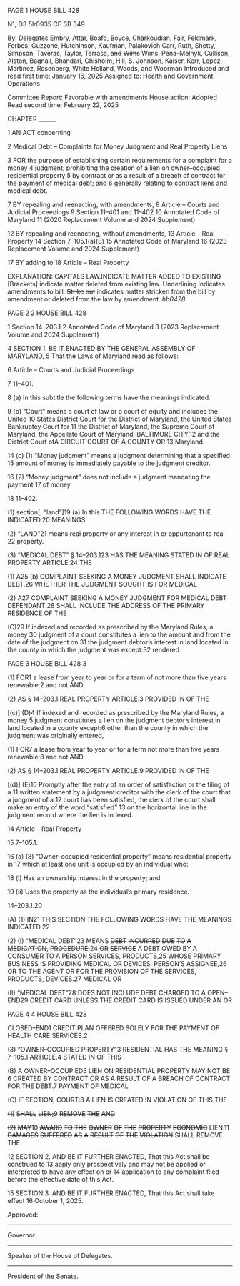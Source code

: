 PAGE 1
HOUSE BILL 428

N1, D3 5lr0935
CF SB 349

By: Delegates Embry, Attar, Boafo, Boyce, Charkoudian, Fair, Feldmark, Forbes,
Guzzone, Hutchinson, Kaufman, Palakovich Carr, Ruth, Shetty, Simpson,
Taveras, Taylor, Terrasa, ~~and~~ ~~Wims~~ Wims, Pena–Melnyk, Cullison, Alston,
Bagnall, Bhandari, Chisholm, Hill, S. Johnson, Kaiser, Kerr, Lopez,
Martinez, Rosenberg, White Holland, Woods, and Woorman
Introduced and read first time: January 16, 2025
Assigned to: Health and Government Operations

Committee Report: Favorable with amendments
House action: Adopted
Read second time: February 22, 2025

CHAPTER ______

1 AN ACT concerning

2 Medical Debt – Complaints for Money Judgment and Real Property Liens

3 FOR the purpose of establishing certain requirements for a complaint for a money
4 judgment; prohibiting the creation of a lien on owner–occupied residential property
5 by contract or as a result of a breach of contract for the payment of medical debt; and
6 generally relating to contract liens and medical debt.

7 BY repealing and reenacting, with amendments,
8 Article – Courts and Judicial Proceedings
9 Section 11–401 and 11–402
10 Annotated Code of Maryland
11 (2020 Replacement Volume and 2024 Supplement)

12 BY repealing and reenacting, without amendments,
13 Article – Real Property
14 Section 7–105.1(a)(8)
15 Annotated Code of Maryland
16 (2023 Replacement Volume and 2024 Supplement)

17 BY adding to
18 Article – Real Property

EXPLANATION: CAPITALS LAW.INDICATE MATTER ADDED TO EXISTING
[Brackets] indicate matter deleted from existing law.
Underlining indicates amendments to bill.
~~Strike~~ ~~out~~ indicates matter stricken from the bill by amendment or deleted from the law by
amendment. *hb0428*

PAGE 2
2 HOUSE BILL 428

1 Section 14–203.1
2 Annotated Code of Maryland
3 (2023 Replacement Volume and 2024 Supplement)

4 SECTION 1. BE IT ENACTED BY THE GENERAL ASSEMBLY OF MARYLAND,
5 That the Laws of Maryland read as follows:

6 Article – Courts and Judicial Proceedings

7 11–401.

8 (a) In this subtitle the following terms have the meanings indicated.

9 (b) “Court” means a court of law or a court of equity and includes the United
10 States District Court for the District of Maryland, the United States Bankruptcy Court for
11 the District of Maryland, the Supreme Court of Maryland, the Appellate Court of Maryland,
BALTIMORE CITY,12 and the District Court ofA CIRCUIT COURT OF A COUNTY OR
13 Maryland.

14 (c) (1) “Money judgment” means a judgment determining that a specified
15 amount of money is immediately payable to the judgment creditor.

16 (2) “Money judgment” does not include a judgment mandating the payment
17 of money.

18 11–402.

(1) section[, “land”]19 (a) In this THE FOLLOWING WORDS HAVE THE
INDICATED.20 MEANINGS

(2) “LAND”21 means real property or any interest in or appurtenant to real
22 property.

(3) “MEDICAL DEBT” § 14–203.123 HAS THE MEANING STATED IN OF
REAL PROPERTY ARTICLE.24 THE

(1) A25 (b) COMPLAINT SEEKING A MONEY JUDGMENT SHALL INDICATE
DEBT.26 WHETHER THE JUDGMENT SOUGHT IS FOR MEDICAL

(2) A27 COMPLAINT SEEKING A MONEY JUDGMENT FOR MEDICAL DEBT
DEFENDANT.28 SHALL INCLUDE THE ADDRESS OF THE PRIMARY RESIDENCE OF THE

(C)29 If indexed and recorded as prescribed by the Maryland Rules, a money
30 judgment of a court constitutes a lien to the amount and from the date of the judgment on
31 the judgment debtor’s interest in land located in the county in which the judgment was
except:32 rendered

PAGE 3
HOUSE BILL 428 3

(1) FOR1 a lease from year to year or for a term of not more than five years
renewable;2 and not AND

(2) AS § 14–203.1 REAL PROPERTY ARTICLE.3 PROVIDED IN OF THE

[(c)] (D)4 If indexed and recorded as prescribed by the Maryland Rules, a money
5 judgment constitutes a lien on the judgment debtor’s interest in land located in a county
except:6 other than the county in which the judgment was originally entered,

(1) FOR7 a lease from year to year or for a term not more than five years
renewable;8 and not AND

(2) AS § 14–203.1 REAL PROPERTY ARTICLE.9 PROVIDED IN OF THE

[(d)] (E)10 Promptly after the entry of an order of satisfaction or the filing of a
11 written statement by a judgment creditor with the clerk of the court that a judgment of a
12 court has been satisfied, the clerk of the court shall make an entry of the word “satisfied”
13 on the horizontal line in the judgment record where the lien is indexed.

14 Article – Real Property

15 7–105.1.

16 (a) (8) “Owner–occupied residential property” means residential property in
17 which at least one unit is occupied by an individual who:

18 (i) Has an ownership interest in the property; and

19 (ii) Uses the property as the individual’s primary residence.

14–203.1.20

(A) (1) IN21 THIS SECTION THE FOLLOWING WORDS HAVE THE MEANINGS
INDICATED.22

(2) (I) “MEDICAL DEBT”23 MEANS ~~DEBT~~ ~~INCURRED~~ ~~DUE~~ ~~TO~~ ~~A~~
~~MEDICATION,~~ ~~PROCEDURE,~~24 ~~OR~~ ~~SERVICE~~ A DEBT OWED BY A CONSUMER TO A PERSON
SERVICES, PRODUCTS,25 WHOSE PRIMARY BUSINESS IS PROVIDING MEDICAL OR
DEVICES, PERSON’S ASSIGNEE,26 OR TO THE AGENT OR FOR THE PROVISION OF THE
SERVICES, PRODUCTS, DEVICES.27 MEDICAL OR

(II) “MEDICAL DEBT”28 DOES NOT INCLUDE DEBT CHARGED TO A
OPEN–END29 CREDIT CARD UNLESS THE CREDIT CARD IS ISSUED UNDER AN OR

PAGE 4
4 HOUSE BILL 428

CLOSED–END1 CREDIT PLAN OFFERED SOLELY FOR THE PAYMENT OF HEALTH CARE
SERVICES.2

(3) “OWNER–OCCUPIED PROPERTY”3 RESIDENTIAL HAS THE MEANING
§ 7–105.1 ARTICLE.4 STATED IN OF THIS

(B) A OWNER–OCCUPIED5 LIEN ON RESIDENTIAL PROPERTY MAY NOT BE
6 CREATED BY CONTRACT OR AS A RESULT OF A BREACH OF CONTRACT FOR THE
DEBT.7 PAYMENT OF MEDICAL

(C) IF SECTION, COURT:8 A LIEN IS CREATED IN VIOLATION OF THIS THE

~~(1)~~ ~~SHALL~~ ~~LIEN;~~9 ~~REMOVE~~ ~~THE~~ ~~AND~~

~~(2)~~ ~~MAY~~10 ~~AWARD~~ ~~TO~~ ~~THE~~ ~~OWNER~~ ~~OF~~ ~~THE~~ ~~PROPERTY~~ ~~ECONOMIC~~
LIEN.11 ~~DAMAGES~~ ~~SUFFERED~~ ~~AS~~ ~~A~~ ~~RESULT~~ ~~OF~~ ~~THE~~ ~~VIOLATION~~ SHALL REMOVE THE

12 SECTION 2. AND BE IT FURTHER ENACTED, That this Act shall be construed to
13 apply only prospectively and may not be applied or interpreted to have any effect on or
14 application to any complaint filed before the effective date of this Act.

15 SECTION 3. AND BE IT FURTHER ENACTED, That this Act shall take effect
16 October 1, 2025.

Approved:

________________________________________________________________________________
Governor.

________________________________________________________________________________
Speaker of the House of Delegates.

________________________________________________________________________________
President of the Senate.